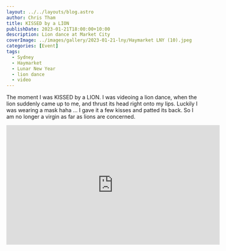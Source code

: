 ```yaml
---
layout: ../../layouts/blog.astro
author: Chris Tham
title: KISSED by a LION
publishDate: 2023-01-21T18:00:00+10:00
description: Lion dance at Market City
coverImage: ../images/gallery/2023-01-21-lny/Haymarket LNY (10).jpeg
categories: [Event]
tags:
  - Sydney
  - Haymarket
  - Lunar New Year
  - lion dance
  - video
---
```


The moment I was KISSED by a LION. I was videoing a lion dance, when the lion suddenly came up to me, and thrust its head right onto my lips. Luckily I was wearing a mask haha ... I gave it a few kisses and patted its back. So I am no longer a virgin as far as lions are concerned.

<iframe src="https://www.facebook.com/plugins/video.php?height=314&href=https%3A%2F%2Fwww.facebook.com%2Fchris1.tham%2Fvideos%2F681235773789028%2F&show_text=false&width=560&t=0" width="560" height="314" style="border:none;overflow:hidden" scrolling="no" frameborder="0" allowfullscreen="true" allow="autoplay; clipboard-write; encrypted-media; picture-in-picture; web-share" allowFullScreen="true"></iframe>
